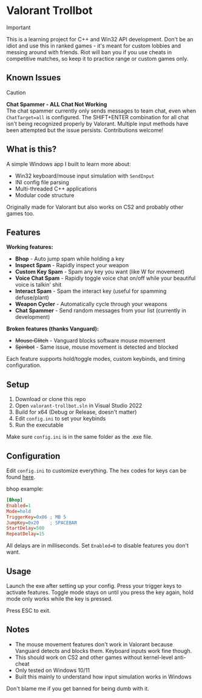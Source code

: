 # Valorant Trollbot

> [!IMPORTANT]
> This is a learning project for C++ and Win32 API development. Don't be an idiot and use this in ranked games - it's meant for custom lobbies and messing around with friends. Riot will ban you if you use cheats in competitive matches, so keep it to practice range or custom games only.

## Known Issues
> [!CAUTION]
> **Chat Spammer - ALL Chat Not Working**<br />
> The chat spammer currently only sends messages to team chat, even when `ChatTarget=all` is configured. The SHIFT+ENTER combination for all chat isn't being recognized properly by Valorant. Multiple input methods have been attempted but the issue persists. Contributions welcome!

## What is this?

A simple Windows app I built to learn more about:
- Win32 keyboard/mouse input simulation with `SendInput`
- INI config file parsing
- Multi-threaded C++ applications
- Modular code structure

Originally made for Valorant but also works on CS2 and probably other games too.

## Features

**Working features:**
- **Bhop** - Auto jump spam while holding a key
- **Inspect Spam** - Rapidly inspect your weapon
- **Custom Key Spam** - Spam any key you want (like W for movement)
- **Voice Chat Spam** - Rapidly toggle voice chat on/off while your beautiful voice is talkin' shit
- **Interact Spam** - Spam the interact key (useful for spamming defuse/plant)
- **Weapon Cycler** - Automatically cycle through your weapons
- **Chat Spammer** - Send random messages from your list (currently in development)

**Broken features (thanks Vanguard):**
- ~~Mouse Glitch~~ - Vanguard blocks software mouse movement
- ~~Spinbot~~ - Same issue, mouse movement is detected and blocked

Each feature supports hold/toggle modes, custom keybinds, and timing configuration.

## Setup

1. Download or clone this repo
2. Open `valorant-trollbot.sln` in Visual Studio 2022
3. Build for x64 (Debug or Release, doesn't matter)
4. Edit `config.ini` to set your keybinds
5. Run the executable

Make sure `config.ini` is in the same folder as the .exe file.

## Configuration

Edit `config.ini` to customize everything. The hex codes for keys can be found [here](https://learn.microsoft.com/en-us/windows/win32/inputdev/virtual-key-codes).

bhop example:
```ini
[Bhop]
Enabled=1
Mode=hold
TriggerKey=0x06 ; MB 5
JumpKey=0x20    ; SPACEBAR
StartDelay=500
RepeatDelay=15
```

All delays are in milliseconds. Set `Enabled=0` to disable features you don't want.

## Usage

Launch the exe after setting up your config. Press your trigger keys to activate features. Toggle mode stays on until you press the key again, hold mode only works while the key is pressed.

Press ESC to exit.

## Notes

- The mouse movement features don't work in Valorant because Vanguard detects and blocks them. Keyboard inputs work fine though.
- This should work on CS2 and other games without kernel-level anti-cheat
- Only tested on Windows 10/11
- Built this mainly to understand how input simulation works in Windows

Don't blame me if you get banned for being dumb with it.
